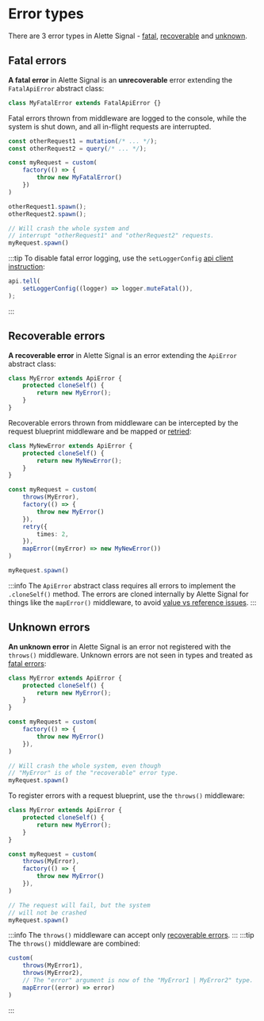 # Error types
There are 3 error types in Alette Signal - [fatal](#fatal-errors), [recoverable](#recoverable-errors) 
and [unknown](#unknown-errors).

## Fatal errors
**A fatal error** in Alette Signal is an **unrecoverable** error extending the `FatalApiError`
abstract class:
```ts
class MyFatalError extends FatalApiError {}
```

Fatal errors thrown from middleware are logged to the console, 
while the system is shut down, and all in-flight requests are interrupted.
```ts
const otherRequest1 = mutation(/* ... */);
const otherRequest2 = query(/* ... */);

const myRequest = custom(
    factory(() => {
        throw new MyFatalError()
	})
)

otherRequest1.spawn();
otherRequest2.spawn();

// Will crash the whole system and 
// interrupt "otherRequest1" and "otherRequest2" requests.
myRequest.spawn()
```
:::tip
To disable fatal error logging, use the `setLoggerConfig` [api client instruction](../getting-started/api-configuration.md#api-client-question):
```ts
api.tell(
    setLoggerConfig((logger) => logger.muteFatal()),
);
```
:::

## Recoverable errors
**A recoverable error** in Alette Signal is an error extending the `ApiError`
abstract class:
```ts
class MyError extends ApiError {
    protected cloneSelf() {
        return new MyError();
	}
}
```

Recoverable errors thrown from middleware can be intercepted by the request blueprint middleware 
and be mapped or [retried](../behaviour-control/request-retrying.md):
```ts
class MyNewError extends ApiError {
    protected cloneSelf() {
        return new MyNewError();
    }
}

const myRequest = custom(
    throws(MyError),
    factory(() => {
        throw new MyError()
	}),
	retry({
		times: 2,
	}),
	mapError((myError) => new MyNewError())
)

myRequest.spawn()
```
:::info
The `ApiError` abstract class requires all errors to implement the `.cloneSelf()` method.
The errors are cloned internally by Alette Signal for things like the `mapError()` middleware,
to avoid [value vs reference issues](https://www.freecodecamp.org/news/javascript-assigning-values-vs-assigning-references/). 
:::

## Unknown errors
**An unknown error** in Alette Signal is an error not registered with the `throws()` middleware. Unknown 
errors are not seen in types and treated as [fatal errors](#fatal-errors):
```ts
class MyError extends ApiError {
    protected cloneSelf() {
        return new MyError();
    }
}

const myRequest = custom(
    factory(() => {
        throw new MyError()
    }),
)

// Will crash the whole system, even though
// "MyError" is of the "recoverable" error type.
myRequest.spawn()
```

To register errors with a request blueprint, use the `throws()` middleware:
```ts
class MyError extends ApiError {
    protected cloneSelf() {
        return new MyError();
    }
}

const myRequest = custom(
    throws(MyError),
    factory(() => {
        throw new MyError()
    }),
)

// The request will fail, but the system
// will not be crashed
myRequest.spawn()
```
:::info
The `throws()` middleware can accept only [recoverable errors](#recoverable-errors).
:::
:::tip
The `throws()` middleware are combined:
```ts
custom(
    throws(MyError1),
    throws(MyError2),
    // The "error" argument is now of the "MyError1 | MyError2" type.    
    mapError((error) => error)
)
```
:::